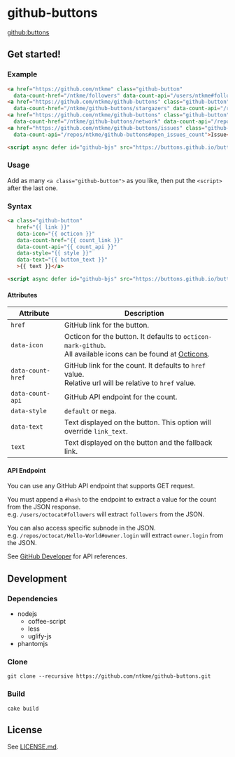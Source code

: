 github-buttons
==============

[github:buttons](https://buttons.github.io)



Get started!
------------

### Example

``` html
<a href="https://github.com/ntkme" class="github-button"
  data-count-href="/ntkme/followers" data-count-api="/users/ntkme#followers">Follow @ntkme</a>
<a href="https://github.com/ntkme/github-buttons" class="github-button" data-icon="octicon-star"
  data-count-href="/ntkme/github-buttons/stargazers" data-count-api="/repos/ntkme/github-buttons#stargazers_count">Star</a>
<a href="https://github.com/ntkme/github-buttons" class="github-button" data-icon="octicon-git-branch"
  data-count-href="/ntkme/github-buttons/network" data-count-api="/repos/ntkme/github-buttons#forks_count">Fork</a>
<a href="https://github.com/ntkme/github-buttons/issues" class="github-button" data-icon="octicon-issue-opened"
  data-count-api="/repos/ntkme/github-buttons#open_issues_count">Issue</a>

<script async defer id="github-bjs" src="https://buttons.github.io/buttons.js"></script>
```

### Usage

Add as many `<a class="github-button">` as you like, then put the `<script>` after the last one.

### Syntax

``` html
<a class="github-button"
   href="{{ link }}"
   data-icon="{{ octicon }}"
   data-count-href="{{ count_link }}"
   data-count-api="{{ count_api }}"
   data-style="{{ style }}"
   data-text="{{ button_text }}"
   >{{ text }}</a>
```

``` html
<script async defer id="github-bjs" src="https://buttons.github.io/buttons.js"></script>
```

#### Attributes

| Attribute         | Description                                                                                                                                     |
| ---------         | -----------                                                                                                                                     |
| `href`            | GitHub link for the button.                                                                                                                     |
| `data-icon`       | Octicon for the button. It defaults to `octicon-mark-github`. <br> All available icons can be found at [Octicons](https://octicons.github.com). |
| `data-count-href` | GitHub link for the count. It defaults to `href` value. <br> Relative url will be relative to `href` value.                                     |
| `data-count-api`  | GitHub API endpoint for the count.                                                                                                              |
| `data-style`      | `default` or `mega`.                                                                                                                            |
| `data-text`       | Text displayed on the button. This option will override `link_text`.                                                                            |
| `text`            | Text displayed on the button and the fallback link.                                                                                             |

#### API Endpoint

You can use any GitHub API endpoint that supports GET request.  

You must append a `#hash` to the endpoint to extract a value for the count from the JSON response.  
e.g. `/users/octocat#followers` will extract `followers` from the JSON.  

You can also access specific subnode in the JSON.  
e.g. `/repos/octocat/Hello-World#owner.login` will extract `owner.login` from the JSON.  

See [GitHub Developer](https://developer.github.com) for API references.



Development
-----------

### Dependencies

- nodejs
  - coffee-script
  - less
  - uglify-js
- phantomjs

### Clone

```
git clone --recursive https://github.com/ntkme/github-buttons.git
```

### Build

```
cake build
```


License
-------

See [LICENSE.md](LICENSE.md).
